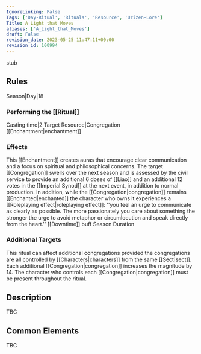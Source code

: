 ```yaml
---
IgnoreLinking: False
Tags: ['Day-Ritual', 'Rituals', 'Resource', 'Urizen-Lore']
Title: A Light that Moves
aliases: ['A_Light_that_Moves']
draft: False
revision_date: 2023-05-25 11:47:11+00:00
revision_id: 100994
---
```


stub
## Rules
Season|Day|18
### Performing the [[Ritual]]
Casting time|2 Target Resource|Congregation
[[Enchantment|enchantment]]
### Effects
This [[Enchantment]] creates auras that encourage clear communication and a focus on spiritual and philosophical concerns. The target [[Congregation]] swells over the next season and is assessed by the civil service to provide an additional 6 doses of [[Liao]] and an additional 12 votes in the [[Imperial Synod]] at the next event, in addition to normal production. 
In addition, while the [[Congregation|congregation]] remains [[Enchanted|enchanted]] the character who owns it experiences a [[Roleplaying effect|roleplaying effect]]: ''you feel an urge to communicate as clearly as possible. The more passionately you care about something the stronger the urge to avoid metaphor or circumlocution and speak directly from the heart.'' 
[[Downtime]] buff
Season Duration
### Additional Targets
This ritual can affect additional congregations provided the congregations are all controlled by [[Characters|characters]] from the same [[Sect|sect]]. Each additional [[Congregation|congregation]] increases the magnitude by 14. The character who controls each [[Congregation|congregation]] must be present throughout the ritual.
## Description
TBC
## Common Elements
TBC